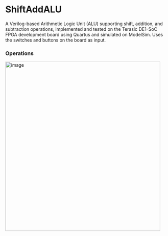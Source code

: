 # ShiftAddALU
A Verilog-based Arithmetic Logic Unit (ALU) supporting shift, addition, and subtraction operations, implemented and tested on the Terasic DE1-SoC FPGA development board using Quartus and simulated on ModelSim. Uses the switches and buttons on the board as input.

### Operations

<img width="485" height="528" alt="image" src="https://github.com/user-attachments/assets/4cf66b6f-e19a-428d-97b0-9bb8dd6f234e" />
